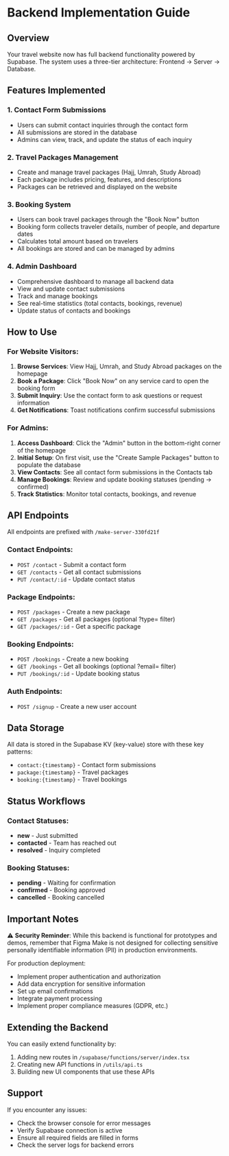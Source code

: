 # Backend Implementation Guide

## Overview
Your travel website now has full backend functionality powered by Supabase. The system uses a three-tier architecture: Frontend → Server → Database.

## Features Implemented

### 1. Contact Form Submissions
- Users can submit contact inquiries through the contact form
- All submissions are stored in the database
- Admins can view, track, and update the status of each inquiry

### 2. Travel Packages Management
- Create and manage travel packages (Hajj, Umrah, Study Abroad)
- Each package includes pricing, features, and descriptions
- Packages can be retrieved and displayed on the website

### 3. Booking System
- Users can book travel packages through the "Book Now" button
- Booking form collects traveler details, number of people, and departure dates
- Calculates total amount based on travelers
- All bookings are stored and can be managed by admins

### 4. Admin Dashboard
- Comprehensive dashboard to manage all backend data
- View and update contact submissions
- Track and manage bookings
- See real-time statistics (total contacts, bookings, revenue)
- Update status of contacts and bookings

## How to Use

### For Website Visitors:
1. **Browse Services**: View Hajj, Umrah, and Study Abroad packages on the homepage
2. **Book a Package**: Click "Book Now" on any service card to open the booking form
3. **Submit Inquiry**: Use the contact form to ask questions or request information
4. **Get Notifications**: Toast notifications confirm successful submissions

### For Admins:
1. **Access Dashboard**: Click the "Admin" button in the bottom-right corner of the homepage
2. **Initial Setup**: On first visit, use the "Create Sample Packages" button to populate the database
3. **View Contacts**: See all contact form submissions in the Contacts tab
4. **Manage Bookings**: Review and update booking statuses (pending → confirmed)
5. **Track Statistics**: Monitor total contacts, bookings, and revenue

## API Endpoints

All endpoints are prefixed with `/make-server-330fd21f`

### Contact Endpoints:
- `POST /contact` - Submit a contact form
- `GET /contacts` - Get all contact submissions
- `PUT /contact/:id` - Update contact status

### Package Endpoints:
- `POST /packages` - Create a new package
- `GET /packages` - Get all packages (optional ?type= filter)
- `GET /packages/:id` - Get a specific package

### Booking Endpoints:
- `POST /bookings` - Create a new booking
- `GET /bookings` - Get all bookings (optional ?email= filter)
- `PUT /bookings/:id` - Update booking status

### Auth Endpoints:
- `POST /signup` - Create a new user account

## Data Storage

All data is stored in the Supabase KV (key-value) store with these key patterns:
- `contact:{timestamp}` - Contact form submissions
- `package:{timestamp}` - Travel packages
- `booking:{timestamp}` - Travel bookings

## Status Workflows

### Contact Statuses:
- **new** - Just submitted
- **contacted** - Team has reached out
- **resolved** - Inquiry completed

### Booking Statuses:
- **pending** - Waiting for confirmation
- **confirmed** - Booking approved
- **cancelled** - Booking cancelled

## Important Notes

⚠️ **Security Reminder**: While this backend is functional for prototypes and demos, remember that Figma Make is not designed for collecting sensitive personally identifiable information (PII) in production environments.

For production deployment:
- Implement proper authentication and authorization
- Add data encryption for sensitive information
- Set up email confirmations
- Integrate payment processing
- Implement proper compliance measures (GDPR, etc.)

## Extending the Backend

You can easily extend functionality by:
1. Adding new routes in `/supabase/functions/server/index.tsx`
2. Creating new API functions in `/utils/api.ts`
3. Building new UI components that use these APIs

## Support

If you encounter any issues:
- Check the browser console for error messages
- Verify Supabase connection is active
- Ensure all required fields are filled in forms
- Check the server logs for backend errors

